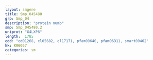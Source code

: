 ```yaml
---
layout: smgene
title: Smp_045480
grp: Smp_04
description: "protein numb"
smp: Smp_045480.2
uniprot: "G4LXP6"
length:  1785
cdd: "cd01268, cl05682, cl17171, pfam00640, pfam06311, smart00462"
kk: K06057
categories: sm
---
```

